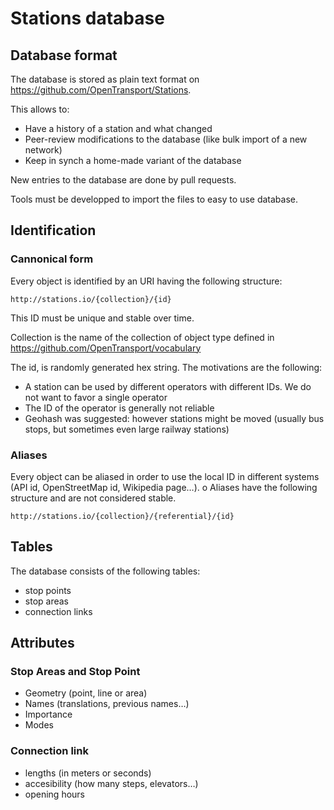 # Stations database

## Database format

The database is stored as plain text format on https://github.com/OpenTransport/Stations.

This allows to:

* Have a history of a station and what changed
* Peer-review modifications to the database (like bulk import of a new network)
* Keep in synch a home-made variant of the database

New entries to the database are done by pull requests.

Tools must be developped to import the files to easy to use database.

## Identification

### Cannonical form

Every object is identified by an URI having the following structure:

    http://stations.io/{collection}/{id}

This ID must be unique and stable over time.

Collection is the name of the collection of object type defined in https://github.com/OpenTransport/vocabulary

The id, is randomly generated hex string. The motivations are the following:

* A station can be used by different operators with different IDs. We do not want to favor a single operator
* The ID of the operator is generally not reliable
* Geohash was suggested: however stations might be moved (usually bus stops, but sometimes even large railway stations)

### Aliases

Every object can be aliased in order to use the local ID in different systems (API id, OpenStreetMap id, Wikipedia page…).
o
Aliases have the following structure and are not considered stable.

    http://stations.io/{collection}/{referential}/{id}


## Tables

The database consists of the following tables:

* stop points
* stop areas
* connection links

## Attributes

### Stop Areas and Stop Point

* Geometry (point, line or area)
* Names (translations, previous names…)
* Importance
* Modes


### Connection link

* lengths (in meters or seconds)
* accesibility (how many steps, elevators…)
* opening hours
